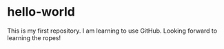 # hello-world
This is my first repository. I am learning to use GitHub. Looking forward to learning the ropes!
